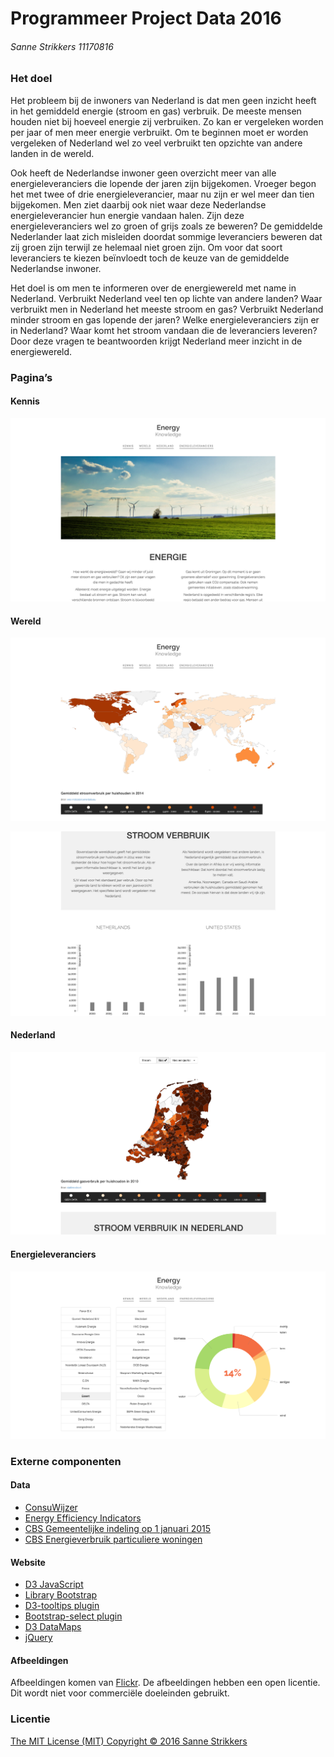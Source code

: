 # Programmeer Project Data 2016 
###### Sanne Strikkers 11170816

### Het doel

Het probleem bij de inwoners van Nederland is dat men geen inzicht heeft in het gemiddeld energie (stroom en gas) verbruik. De meeste mensen houden niet bij hoeveel energie zij verbruiken. Zo kan er vergeleken worden per jaar of men meer energie verbruikt. Om te beginnen moet er worden vergeleken of Nederland wel zo veel verbruikt ten opzichte van andere landen in de wereld.

Ook heeft de Nederlandse inwoner geen overzicht meer van alle energieleveranciers die lopende der jaren zijn bijgekomen. Vroeger begon het met twee of drie energieleverancier, maar nu zijn er wel meer dan tien bijgekomen. Men ziet daarbij ook niet waar deze Nederlandse energieleverancier hun energie vandaan halen. Zijn deze energieleveranciers wel zo groen of grijs zoals ze beweren? De gemiddelde Nederlander laat zich misleiden doordat sommige leveranciers beweren dat zij groen zijn terwijl ze helemaal niet groen zijn. Om voor dat soort leveranciers te kiezen beïnvloedt toch de keuze van de gemiddelde Nederlandse inwoner.

Het doel is om men te informeren over de energiewereld met name in Nederland. Verbruikt Nederland veel ten op lichte van andere landen? Waar verbruikt men in Nederland het meeste stroom en gas? Verbruikt Nederland minder stroom en gas lopende der jaren? Welke energieleveranciers zijn er in Nederland? Waar komt het stroom vandaan die de leveranciers leveren? Door deze vragen te beantwoorden krijgt Nederland meer inzicht in de energiewereld.


### Pagina’s

#### Kennis
![Index pagina 1](doc/index_pagina1.png)

#### Wereld
![Wereld pagina 1](doc/wereld_pagina1.png)

![Wereld pagina 1](doc/wereld_pagina2.png)

#### Nederland
![Nederland pagina 1](doc/nederland_pagina1.png)

#### Energieleveranciers
![Energieleveranciers pagina 1](doc/leveranciers_pagina1.png)


### Externe componenten

#### Data
- [ConsuWijzer](https://www.consuwijzer.nl/energie/vergelijken-overstappen/energiebedrijven-vergelijken/toelichting-bij-de-herkomst-van-energie)
- [Energy Efficiency Indicators](https://wec-indicators.enerdata.eu/)
- [CBS Gemeentelijke indeling op 1 januari 2015](https://www.cbs.nl/nl-nl/onze-diensten/methoden/classificaties/overig/gemeentelijke-indelingen/indeling%20per%20jaar/gemeentelijke-indeling-op-1-januari-2015)
- [CBS Energieverbruik particuliere woningen](http://statline.cbs.nl/StatWeb/publication/?DM=SLNL&PA=81528NED)

#### Website
- [D3 JavaScript](https://d3js.org)
- [Library Bootstrap](http://getbootstrap.com)
- [D3-tooltips plugin](http://labratrevenge.com/d3-tip/)
- [Bootstrap-select plugin](http://silviomoreto.github.io/bootstrap-select/)
- [D3 DataMaps](http://datamaps.github.io)
- [jQuery](http://jquery.com)

#### Afbeeldingen
Afbeeldingen komen van [Flickr](http://flickr.com). De afbeeldingen hebben een open licentie. Dit wordt niet voor commerciële doeleinden gebruikt.


### Licentie

[The MIT License (MIT)
Copyright © 2016 Sanne Strikkers](../master/LICENCE.md)


